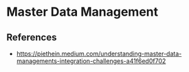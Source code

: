 # Master Data Management

## References

- https://piethein.medium.com/understanding-master-data-managements-integration-challenges-a41f6ed0f702
